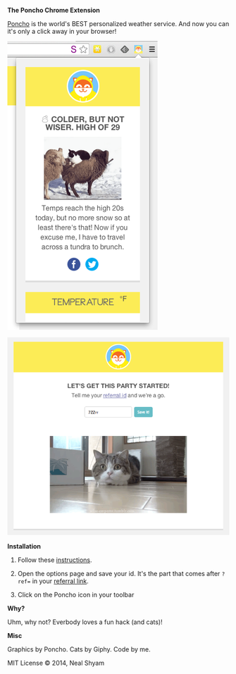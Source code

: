 **The Poncho Chrome Extension**

[Poncho]() is the world's BEST personalized weather service. And now you can it's only a click away in your browser!

![Poncho Chrome extension screenshot ](ext.png "Poncho in your browser!")

![Poncho settings page](settings.png "Gify enabled setup page")

**Installation**

1. Follow these [instructions](https://developer.chrome.com/extensions/getstarted.html#unpacked).

2. Open the options page and save your id. It's the part that comes after `?ref=` in your [referral link](http://poncho.is/settings).

3. Click on the Poncho icon in your toolbar

**Why?**

Uhm, why not? Everbody loves a fun hack (and cats)!

**Misc**

Graphics by Poncho. Cats by Giphy. Code by me.

MIT License © 2014, Neal Shyam